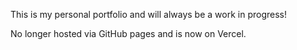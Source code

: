 This is my personal portfolio and will always be a work in progress!

No longer hosted via GitHub pages and is now on Vercel.
